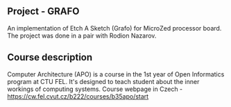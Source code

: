 ## Project - GRAFO
An implementation of Etch A Sketch (Grafo) for MicroZed processor board. The project was done in a pair with Rodion Nazarov.

## Course description
Computer Architecture (APO) is a course in the 1st year of Open Informatics program at CTU FEL.
It's designed to teach student about the inner workings of computing systems. Course webpage in Czech - https://cw.fel.cvut.cz/b222/courses/b35apo/start
